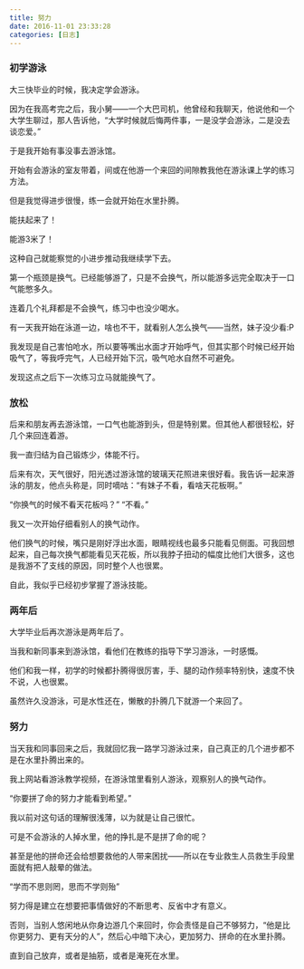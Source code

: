 ```yaml
---
title: 努力
date: 2016-11-01 23:33:28
categories: [日志]
---
```

### 初学游泳  

大三快毕业的时候，我决定学会游泳。  
  
因为在我高考完之后，我小舅——一个大巴司机，他曾经和我聊天，他说他和一个大学生聊过，那人告诉他，“大学时候就后悔两件事，一是没学会游泳，二是没去谈恋爱。”    
  
于是我开始有事没事去游泳馆。  
  
开始有会游泳的室友带着，间或在他游一个来回的间隙教我他在游泳课上学的练习方法。  
<!--more-->  
但是我觉得进步很慢，练一会就开始在水里扑腾。  
  
能扶起来了！  
  
能游3米了！  
  
这种自己就能察觉的小进步推动我继续学下去。  

第一个瓶颈是换气。已经能够游了，只是不会换气，所以能游多远完全取决于一口气能憋多久。  
  
连着几个礼拜都是不会换气，练习中也没少喝水。  
  
有一天我开始在泳道一边，啥也不干，就看别人怎么换气——当然，妹子没少看:P  
  
我发现是自己害怕呛水，所以要等嘴出水面才开始呼气，但其实那个时候已经开始吸气了，等我呼完气，人已经开始下沉，吸气呛水自然不可避免。  
  
发现这点之后下一次练习立马就能换气了。  
  
### 放松  
  
后来和朋友再去游泳馆，一口气也能游到头，但是特别累。但其他人都很轻松，好几个来回连着游。  
  
我一直归结为自己锻炼少，体能不行。  
  
后来有次，天气很好，阳光透过游泳馆的玻璃天花照进来很好看。我告诉一起来游泳的朋友，他点头称是，同时嘀咕：“有妹子不看，看啥天花板啊。”  
  
“你换气的时候不看天花板吗？” “不看。”  
  
我又一次开始仔细看别人的换气动作。  
  
他们换气的时候，嘴只是刚好浮出水面，眼睛视线也最多只能看见侧面。可我回想起来，自己每次换气都能看见天花板，所以我脖子扭动的幅度比他们大很多，这也是我游不了支线的原因，同时整个人也很累。  
  
自此，我似乎已经初步掌握了游泳技能。  
  
### 两年后  
  
大学毕业后再次游泳是两年后了。  
  
当我和新同事来到游泳馆，看他们在教练的指导下学习游泳，一时感慨。  
  
他们和我一样，初学的时候都扑腾得很厉害，手、腿的动作频率特别快，速度不快不说，人也很累。  
  
虽然许久没游泳，可是水性还在，懒散的扑腾几下就游一个来回了。  
  
### 努力  
  
当天我和同事回来之后，我就回忆我一路学习游泳过来，自己真正的几个进步都不是在水里扑腾出来的。  
  
我上网站看游泳教学视频，在游泳馆里看别人游泳，观察别人的换气动作。  
  
“你要拼了命的努力才能看到希望。”  
  
我以前对这句话的理解很浅薄，以为就是让自己很忙。  
  
可是不会游泳的人掉水里，他的挣扎是不是拼了命的呢？  
  
甚至是他的拼命还会给想要救他的人带来困扰——所以在专业救生人员救生手段里面就有把人敲晕的做法。  
  
“学而不思则罔，思而不学则殆”  
  
努力得是建立在想要把事情做好的不断思考、反省中才有意义。  
  
否则，当别人悠闲地从你身边游几个来回时，你会责怪是自己不够努力，“他是比你更努力、更有天分的人”，然后心中暗下决心，更加努力、拼命的在水里扑腾。  
  
直到自己放弃，或者是抽筋，或者是淹死在水里。
